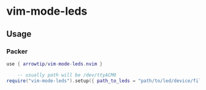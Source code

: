 # vim-mode-leds
## Usage
### Packer
```lua
use { arrowtip/vim-mode-leds.nvim }

    -- usually path will be /dev/ttyACM0
require("vim-mode-leds").setup({ path_to_leds = "path/to/led/device/file" })
```
